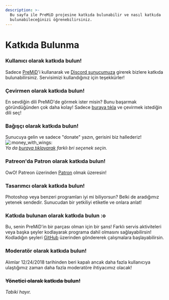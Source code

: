 ```yaml
---
description: >-
  Bu sayfa ile PreMiD projesine katkıda bulunabilir ve nasıl katkıda
  bulunabileceğinizi öğrenebilirsiniz.
---
```


# Katkıda Bulunma

### Kullanıcı olarak katkıda bulun!

Sadece [PreMiD](https://premid.app)'i kullanarak ve [Discord sunucumuza](https://discord.premid.app/) girerek bizlere katkıda bulunabilirsiniz. Servisimizi kullandığınız için teşekkürler!

### Çevirmen olarak katkıda bulun!

En sevdiğin dili PreMiD'de görmek ister misin? Bunu başarmak göründüğünden çok daha kolay! Sadece [buraya tıkla](https://poeditor.com/join/project/Zzl1oOQV5g) ve çevirmek istediğin dili seç!

### Bağışçı olarak katkıda bulun!

Sunucuya gelin ve sadece "donate" yazın, gerisini biz hallederiz! ![:money\_with\_wings:](https://camo.githubusercontent.com/8c82232d72bdb736fd395fab7b9bf6d01b4a3cca/68747470733a2f2f6769746875622e6769746875626173736574732e636f6d2f696d616765732f69636f6e732f656d6f6a692f756e69636f64652f31663462382e706e67)  
_Ya da_ [_buraya tıklayarak_](https://github.com/PreMiD/PreMiD) _farklı bri seçenek seçin._

### Patreon'da Patron olarak katkıda bulun!

OwO! Patreon üzerinden [Patron](https://www.patreon.com/Timeraa) olmak üzeresin!

### Tasarımcı olarak katkıda bulun!

Photoshop veya benzeri programları iyi mi biliyorsun? Belki de aradığımız yetenek sendedir. Sunucudan bir yetkiliyi etiketle ve onlara anlat!

### Katkıda bulunan olarak katkıda bulun :o

Bu, senin PreMiD'in bir parçası olman için bir şans! Farklı servis aktiviteleri veya başka şeyler kodlayarak programa dahil olmasını sağlayabilirsin! Kodladığın şeyleri [GitHub](https://github.com/PreMiD/PreMiD) üzerinden göndererek çalışmalara başlayabilirsin.

### Moderatör olarak katkıda bulun!

Alımlar 12/24/2018 tarihinden beri kapalı ancak daha fazla kullanıcıya ulaştığımız zaman daha fazla moderatöre ihtiyacımız olacak!

### ~~Yönetici olarak katkıda bulun!~~

_Tabiki hayır._

